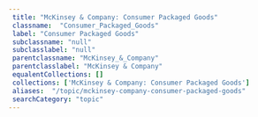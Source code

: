 ```yaml
--- 
 title: "McKinsey & Company: Consumer Packaged Goods" 
 classname:  "Consumer_Packaged_Goods" 
 label: "Consumer Packaged Goods" 
 subclassname: "null" 
 subclasslabel: "null" 
 parentclassname: "McKinsey_&_Company" 
 parentclasslabel: "McKinsey & Company" 
 equalentCollections: [] 
 collections: ['McKinsey & Company: Consumer Packaged Goods']
 aliases:  "/topic/mckinsey-company-consumer-packaged-goods"  
 searchCategory: "topic" 
---
```


